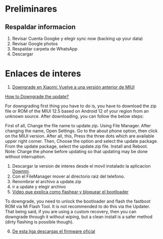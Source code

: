 # Preliminares

## Respaldar informacion
1. Revisar Cuenta Googke y elegir sync now (backing up your data)
2. Revisar Google photos
3. Respaldar carpeta de WhatsApp
4. Descargar 


# Enlaces de interes

1. [Downgrade en Xiaomi: Vuelve a una versión anterior de MIUI](https://www.movilzona.es/tutoriales/miui/devolver-xiaomi-version-miui/)

[How to Downgrade the update?](https://www.rmupdate.com/2022/08/19/how-to-roll-back-miui-13-to-miui-12-5-downgrade/#:~:text=Using%20File%20Manager.,click%20on%20the%20MIUI%20version)

For downgrading first thing you have to do is, you have to download the zip file or ROM of the MIUI 12.5 based on Android 12 of your region from an unknown source. After downloading, you can follow the below steps:

First of all, Change the file name to update.zip. Using File Manager.
After changing the name, Open Settings.
Go to the about phone option, then click on the MIUI version.
After all, this, Press the three dots which are available upper right corner. 
Then, Choose the option and select the update package.
From the update package, select the update.zip file. 
Install and Reboot. 
Note: Charge the phone before updating so that updating may be done without interruption.

1. Descargar la version de interes desde el movil instalado la aplicacion [Downmi](https://izadi.xyz/downmi/).
2. Con el FileManager mover al directorio raiz del telefono.
3. Renombrar el archivo a update.zip
4. ir a update y elegir archivo
5. [Video que explica como flashear y bloquear el bootloader](https://www.youtube.com/watch?v=99PAnMy-9-Y)

To downgrade, you need to unlock the bootloader and flash the fastboot ROM via Mi Flash Tool. It is not recommended to do this via the Updater. That being said, if you are using a custom recovery, then you can downgrade through it without wiping, but a clean install is a safer method (dirty flashing is possible though).

6. [De esta liga descargas el firmware oficial](https://mifirm.net/model/raphael.ttt#eu)




